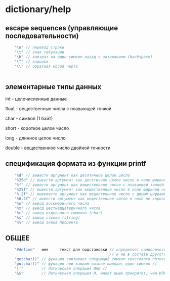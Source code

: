 # dictionary/help

## escape sequences (управляющие последовательности)

```c	
	"\n" // перевод строки
	"\t" // знак табуляции
	"\b" // вовзрат на один символ назад с затиранием (backspace)
	"\"" // кавычки
	"\\" // обратная косая черта
	
```

## элементарные типы данных
	
int - целочисленные данные

float - вещественные числа с плавающей точкой

char - символ (1 байт)

short - короткое целое число

long - длинное целое число

double - вещественное число двойной точности

## спецификация формата из функции printf

```c	
	"%d" // вывести аргумент как десятичное целое цисло
	"%25d" // вывести аргумент как десятичное целое число в поле шириной не менее 6 символов
	"%f" // вывести аргумент как вещественное число с плавающей точкой
	"%25f" // вывести аргумент как вещественное число в поле шириной не менее 25 символов
	"%.2f" // вывевести аргумент как вещественное число с двумя цифрами после десятичной точки
	"%6.2f" // вывести аргумент как вещественное число в поле не короче 6 символов и с двумя цифрами после точки
	"%o" // вывод восьмеричного числа
	"%x" // вывод шестнадцатеричного числа
	"%c" // вывод отдельного символа (char)
	"%s" // вывод строки (string)
	"%%" // вывод знака процента
```
## ОБЩЕЕ

```c
	"#define"	имя		текст для подстановки // определяет символическое имя или символическую константу. Всякий раз, когда в программе встретися определенное таким образом "имя"(не в кавычках//
											  // и не в составе другого имени), оно будет заменено соответствующим "текст для подстановки. "Имя" задается в той же форме, что и имя переменной, т.е. как последовательность букв и цифр, начинающаяся с буквы. "Текст для подстановки" может представлять собой последовательность любых символов, а не только цифр.//
	"getchar()" // функция считывает следующий символ текстового потока ввода и возвращает его в качестве своего значения //
	"putchar()" // функция при каждом вызове выводит один символ //
	"||"		// Логическая операция ИЛИ //
	"&&"		// Логическая операция И, имеет выше приоритет, чем ИЛИ